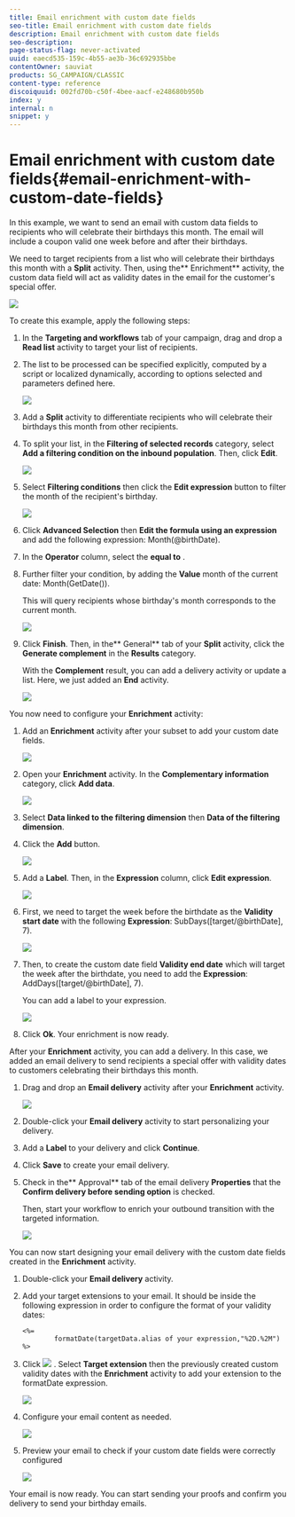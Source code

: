 ```yaml
---
title: Email enrichment with custom date fields
seo-title: Email enrichment with custom date fields
description: Email enrichment with custom date fields
seo-description: 
page-status-flag: never-activated
uuid: eaecd535-159c-4b55-ae3b-36c692935bbe
contentOwner: sauviat
products: SG_CAMPAIGN/CLASSIC
content-type: reference
discoiquuid: 002fd70b-c50f-4bee-aacf-e248680b950b
index: y
internal: n
snippet: y
---
```


# Email enrichment with custom date fields{#email-enrichment-with-custom-date-fields}

In this example, we want to send an email with custom data fields to recipients who will celebrate their birthdays this month. The email will include a coupon valid one week before and after their birthdays.

We need to target recipients from a list who will celebrate their birthdays this month with a **Split** activity. Then, using the** Enrichment** activity, the custom data field will act as validity dates in the email for the customer's special offer.

![](assets/uc_enrichment.png)

To create this example, apply the following steps:

1. In the **Targeting and workflows** tab of your campaign, drag and drop a **Read list** activity to target your list of recipients.
1. The list to be processed can be specified explicitly, computed by a script or localized dynamically, according to options selected and parameters defined here.

   ![](assets/uc_enrichment_1.png)

1. Add a **Split** activity to differentiate recipients who will celebrate their birthdays this month from other recipients.
1. To split your list, in the **Filtering of selected records** category, select **Add a filtering condition on the inbound population**. Then, click **Edit**.

   ![](assets/uc_enrichment_2.png)

1. Select **Filtering conditions** then click the **Edit expression** button to filter the month of the recipient's birthday.

   ![](assets/uc_enrichment_3.png)

1. Click **Advanced Selection** then **Edit the formula using an expression** and add the following expression: Month(@birthDate).
1. In the **Operator** column, select the **equal to** .
1. Further filter your condition, by adding the **Value** month of the current date: Month(GetDate()).

   This will query recipients whose birthday's month corresponds to the current month.

   ![](assets/uc_enrichment_4.png)

1. Click **Finish**. Then, in the** General** tab of your **Split** activity, click the **Generate complement** in the **Results** category.

   With the **Complement** result, you can add a delivery activity or update a list. Here, we just added an **End** activity.

   ![](assets/uc_enrichment_6.png)

You now need to configure your **Enrichment** activity:

1. Add an **Enrichment** activity after your subset to add your custom date fields.

   ![](assets/uc_enrichment_7.png)

1. Open your **Enrichment** activity. In the **Complementary information** category, click **Add data**.

   ![](assets/uc_enrichment_8.png)

1. Select **Data linked to the filtering dimension** then **Data of the filtering dimension**.
1. Click the **Add** button. 

   ![](assets/uc_enrichment_9.png)

1. Add a **Label**. Then, in the **Expression** column, click **Edit expression**.

   ![](assets/uc_enrichment_10.png)

1. First, we need to target the week before the birthdate as the **Validity start date** with the following **Expression**: SubDays([target/@birthDate], 7).

   ![](assets/uc_enrichment_11.png)

1. Then, to create the custom date field **Validity end date** which will target the week after the birthdate, you need to add the **Expression**: AddDays([target/@birthDate], 7).

   You can add a label to your expression.

   ![](assets/uc_enrichment_12.png)

1. Click **Ok**. Your enrichment is now ready.

After your **Enrichment** activity, you can add a delivery. In this case, we added an email delivery to send recipients a special offer with validity dates to customers celebrating their birthdays this month.

1. Drag and drop an **Email delivery** activity after your **Enrichment** activity.

   ![](assets/uc_enrichment_15.png)

1. Double-click your **Email delivery** activity to start personalizing your delivery.
1. Add a **Label** to your delivery and click **Continue**.
1. Click **Save** to create your email delivery.
1. Check in the** Approval** tab of the email delivery **Properties** that the **Confirm delivery before sending option** is checked.

   Then, start your workflow to enrich your outbound transition with the targeted information.

   ![](assets/uc_enrichment_18.png)

You can now start designing your email delivery with the custom date fields created in the **Enrichment** activity.

1. Double-click your **Email delivery** activity.
1. Add your target extensions to your email. It should be inside the following expression in order to configure the format of your validity dates:

   ```
   <%=
           formatDate(targetData.alias of your expression,"%2D.%2M")  %>
   ```

1. Click ![](assets/uc_enrichment_16.png) . Select **Target extension** then the previously created custom validity dates with the **Enrichment** activity to add your extension to the formatDate expression.

   ![](assets/uc_enrichment_19.png)

1. Configure your email content as needed.

   ![](assets/uc_enrichment_17.png)

1. Preview your email to check if your custom date fields were correctly configured

   ![](assets/uc_enrichment_20.png)

Your email is now ready. You can start sending your proofs and confirm you delivery to send your birthday emails.
